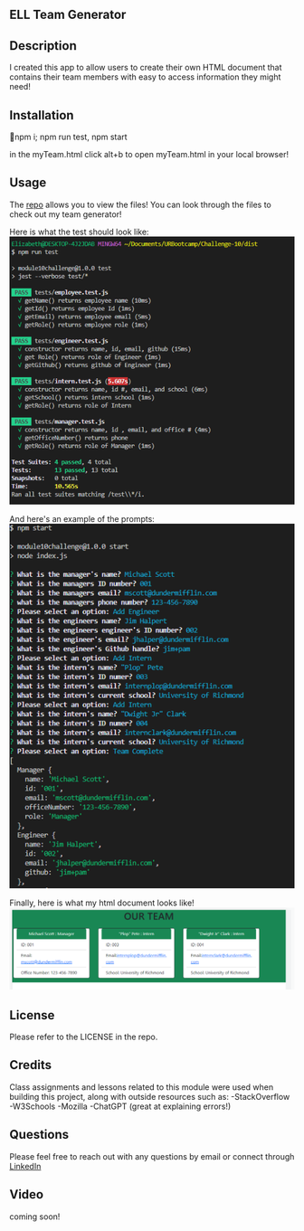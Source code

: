 ## ELL Team Generator

## Description

I created this app to allow users to create their own HTML document that contains their team members with easy to access information they might need! 

## Installation

🌟npm i;
npm run test, 
npm start

in the myTeam.html click alt+b to open myTeam.html in your local browser!

## Usage

The [repo](https://github.com/elizabeth189/ELL-teamGenerator) allows you to view the files!
You can look through the files to check out my team generator!

Here is what the test should look like:  ![Web1](./assets/images/Web1.PNG)

And here's an example of the prompts:  ![Web2](./assets/images/Web2.PNG)

Finally, here is what my html document looks like! ![Web3](./assets/images/Web3.PNG)

## License

Please refer to the LICENSE in the repo.

## Credits

Class assignments and lessons related to this module were used when building this project, along with outside resources such as:
-StackOverflow
-W3Schools
-Mozilla
-ChatGPT (great at explaining errors!)

## Questions

Please feel free to reach out with any questions by email or connect through [LinkedIn](https://www.linkedin.com/in/elizabeth-lopez-lopez-345b3b14a/)

## Video
coming soon!